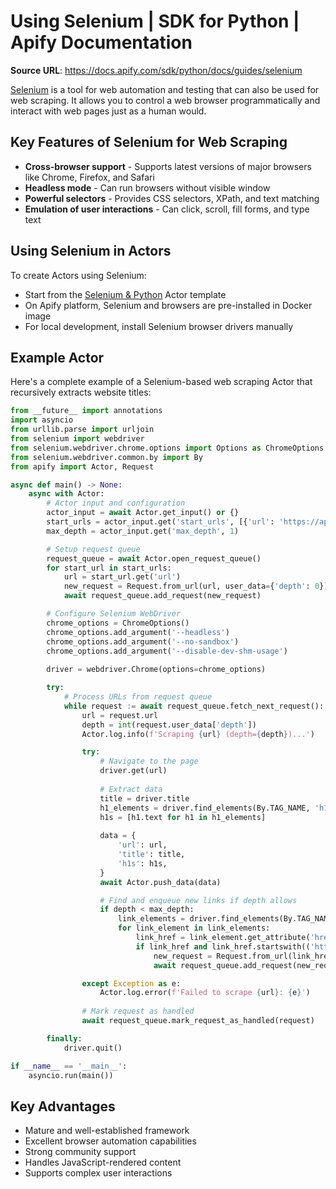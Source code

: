 # Using Selenium | SDK for Python | Apify Documentation

**Source URL**: https://docs.apify.com/sdk/python/docs/guides/selenium

[Selenium](https://www.selenium.dev/) is a tool for web automation and testing that can also be used for web scraping. It allows you to control a web browser programmatically and interact with web pages just as a human would.

## Key Features of Selenium for Web Scraping

- **Cross-browser support** - Supports latest versions of major browsers like Chrome, Firefox, and Safari
- **Headless mode** - Can run browsers without visible window
- **Powerful selectors** - Provides CSS selectors, XPath, and text matching
- **Emulation of user interactions** - Can click, scroll, fill forms, and type text

## Using Selenium in Actors

To create Actors using Selenium:
- Start from the [Selenium & Python](https://apify.com/templates/categories/python) Actor template
- On Apify platform, Selenium and browsers are pre-installed in Docker image
- For local development, install Selenium browser drivers manually

## Example Actor

Here's a complete example of a Selenium-based web scraping Actor that recursively extracts website titles:

```python
from __future__ import annotations
import asyncio
from urllib.parse import urljoin
from selenium import webdriver
from selenium.webdriver.chrome.options import Options as ChromeOptions
from selenium.webdriver.common.by import By
from apify import Actor, Request

async def main() -> None:
    async with Actor:
        # Actor input and configuration
        actor_input = await Actor.get_input() or {}
        start_urls = actor_input.get('start_urls', [{'url': 'https://apify.com'}])
        max_depth = actor_input.get('max_depth', 1)

        # Setup request queue
        request_queue = await Actor.open_request_queue()
        for start_url in start_urls:
            url = start_url.get('url')
            new_request = Request.from_url(url, user_data={'depth': 0})
            await request_queue.add_request(new_request)

        # Configure Selenium WebDriver
        chrome_options = ChromeOptions()
        chrome_options.add_argument('--headless')
        chrome_options.add_argument('--no-sandbox')
        chrome_options.add_argument('--disable-dev-shm-usage')
        
        driver = webdriver.Chrome(options=chrome_options)

        try:
            # Process URLs from request queue
            while request := await request_queue.fetch_next_request():
                url = request.url
                depth = int(request.user_data['depth'])
                Actor.log.info(f'Scraping {url} (depth={depth})...')

                try:
                    # Navigate to the page
                    driver.get(url)
                    
                    # Extract data
                    title = driver.title
                    h1_elements = driver.find_elements(By.TAG_NAME, 'h1')
                    h1s = [h1.text for h1 in h1_elements]
                    
                    data = {
                        'url': url,
                        'title': title,
                        'h1s': h1s,
                    }
                    await Actor.push_data(data)

                    # Find and enqueue new links if depth allows
                    if depth < max_depth:
                        link_elements = driver.find_elements(By.TAG_NAME, 'a')
                        for link_element in link_elements:
                            link_href = link_element.get_attribute('href')
                            if link_href and link_href.startswith(('http://', 'https://')):
                                new_request = Request.from_url(link_href, user_data={'depth': depth + 1})
                                await request_queue.add_request(new_request)

                except Exception as e:
                    Actor.log.error(f'Failed to scrape {url}: {e}')
                
                # Mark request as handled
                await request_queue.mark_request_as_handled(request)

        finally:
            driver.quit()

if __name__ == '__main__':
    asyncio.run(main())
```

## Key Advantages

- Mature and well-established framework
- Excellent browser automation capabilities
- Strong community support
- Handles JavaScript-rendered content
- Supports complex user interactions